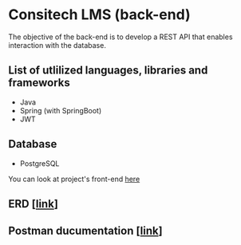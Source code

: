 # Consitech LMS (back-end)

The objective of the back-end is to develop a REST API that enables interaction with the database.

## List of utlilized languages, libraries and frameworks
- Java
- Spring (with SpringBoot)
- JWT

## Database
- PostgreSQL

You can look at project's front-end [here](https://github.com/mattia-consiglio/consitech-lms-front-end)

## ERD [[link](https://dbdiagram.io/d/66261b1303593b6b619ad861)]

## Postman ducumentation [[link](https://documenter.getpostman.com/view/15945754/2sA3JJ9iLt)]
